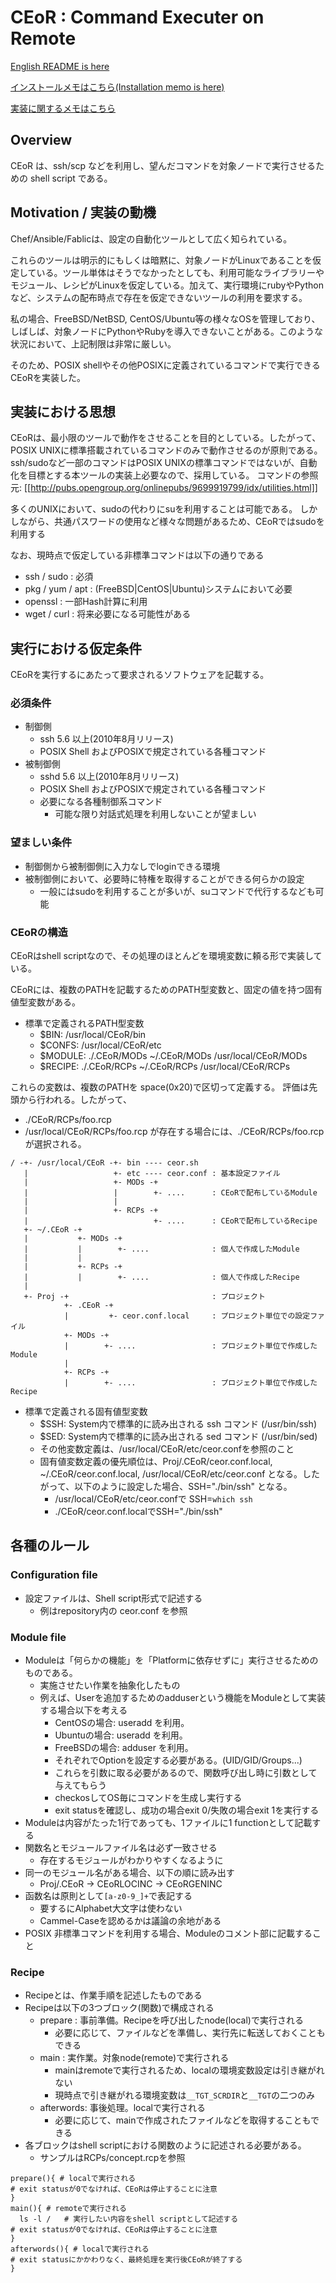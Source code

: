 # CEoR : Command Executer on Remote 

[English README is here](https://github.com/sheo0147/CEoR/blob/master/README_en.md)

[インストールメモはこちら(Installation memo is here)](https://github.com/sheo0147/CEoR/blob/master/Doc/INSTALL.md)

[実装に関するメモはこちら](https://github.com/sheo0147/CEoR/blob/master/Doc/README.md)

## Overview 

CEoR は、ssh/scp などを利用し、望んだコマンドを対象ノードで実行させるための shell script である。

## Motivation / 実装の動機 

Chef/Ansible/Fablicは、設定の自動化ツールとして広く知られている。

これらのツールは明示的にもしくは暗黙に、対象ノードがLinuxであることを仮定している。ツール単体はそうでなかったとしても、利用可能なライブラリーやモジュール、レシピがLinuxを仮定している。加えて、実行環境にrubyやPythonなど、システムの配布時点で存在を仮定できないツールの利用を要求する。

私の場合、FreeBSD/NetBSD, CentOS/Ubuntu等の様々なOSを管理しており、しばしば、対象ノードにPythonやRubyを導入できないことがある。このような状況において、上記制限は非常に厳しい。

そのため、POSIX shellやその他POSIXに定義されているコマンドで実行できるCEoRを実装した。

## 実装における思想 

CEoRは、最小限のツールで動作をさせることを目的としている。したがって、POSIX UNIXに標準搭載されているコマンドのみで動作させるのが原則である。ssh/sudoなど一部のコマンドはPOSIX UNIXの標準コマンドではないが、自動化を目標とする本ツールの実装上必要なので、採用している。
コマンドの参照元: [[http://pubs.opengroup.org/onlinepubs/9699919799/idx/utilities.html]]

  多くのUNIXにおいて、sudoの代わりにsuを利用することは可能である。
  しかしながら、共通パスワードの使用など様々な問題があるため、CEoRではsudoを利用する

なお、現時点で仮定している非標準コマンドは以下の通りである
* ssh / sudo : 必須
* pkg / yum / apt : (FreeBSD|CentOS|Ubuntu)システムにおいて必要
* openssl : 一部Hash計算に利用
* wget / curl : 将来必要になる可能性がある

## 実行における仮定条件 

CEoRを実行するにあたって要求されるソフトウェアを記載する。

### 必須条件 

* 制御側
  * ssh 5.6 以上(2010年8月リリース)
  * POSIX Shell およびPOSIXで規定されている各種コマンド
* 被制御側
  * sshd 5.6 以上(2010年8月リリース)
  * POSIX Shell およびPOSIXで規定されている各種コマンド
  * 必要になる各種制御系コマンド
    * 可能な限り対話式処理を利用しないことが望ましい

### 望ましい条件 

* 制御側から被制御側に入力なしでloginできる環境
* 被制御側において、必要時に特権を取得することができる何らかの設定
  * 一般にはsudoを利用することが多いが、suコマンドで代行するなども可能

### CEoRの構造 

CEoRはshell scriptなので、その処理のほとんどを環境変数に頼る形で実装している。

CEoRには、複数のPATHを記載するためのPATH型変数と、固定の値を持つ固有値型変数がある。

* 標準で定義されるPATH型変数
  * $BIN:    /usr/local/CEoR/bin
  * $CONFS:  /usr/local/CEoR/etc
  * $MODULE: ./.CEoR/MODs ~/.CEoR/MODs /usr/local/CEoR/MODs
  * $RECIPE: ./.CEoR/RCPs ~/.CEoR/RCPs /usr/local/CEoR/RCPs

これらの変数は、複数のPATHを space(0x20)で区切って定義する。
評価は先頭から行われる。したがって、
  * ./CEoR/RCPs/foo.rcp
  * /usr/local/CEoR/RCPs/foo.rcp
が存在する場合には、./CEoR/RCPs/foo.rcpが選択される。

```
/ -+- /usr/local/CEoR -+- bin ---- ceor.sh
   |                   +- etc ---- ceor.conf : 基本設定ファイル
   |                   +- MODs -+
   |                   |        +- ....      : CEoRで配布しているModule
   |                   |
   |                   +- RCPs -+
   |                            +- ....      : CEoRで配布しているRecipe
   +- ~/.CEoR -+
   |           +- MODs -+
   |           |        +- ....              : 個人で作成したModule
   |           |
   |           +- RCPs -+
   |           |        +- ....              : 個人で作成したRecipe
   |
   +- Proj -+                                : プロジェクト
            +- .CEoR -+
            |         +- ceor.conf.local     : プロジェクト単位での設定ファイル
            +- MODs -+
            |        +- ....                 : プロジェクト単位で作成したModule
            |
            +- RCPs -+
            |        +- ....                 : プロジェクト単位で作成したRecipe
```

* 標準で定義される固有値型変数
  * $SSH:    System内で標準的に読み出される ssh コマンド (/usr/bin/ssh)
  * $SED:    System内で標準的に読み出される sed コマンド (/usr/bin/sed)
  * その他変数定義は、/usr/local/CEoR/etc/ceor.confを参照のこと
  * 固有値変数定義の優先順位は、Proj/.CEoR/ceor.conf.local, ~/.CEoR/ceor.conf.local, /usr/local/CEoR/etc/ceor.conf となる。したがって、以下のように設定した場合、SSH="./bin/ssh" となる。
    * /usr/local/CEoR/etc/ceor.confで SSH=`which ssh`
    * ./CEoR/ceor.conf.localでSSH="./bin/ssh"
  
## 各種のルール 

### Configuration file 

* 設定ファイルは、Shell script形式で記述する
  * 例はrepository内の ceor.conf を参照

### Module file 

* Moduleは「何らかの機能」を「Platformに依存せずに」実行させるためのものである。
  * 実施させたい作業を抽象化したもの
  * 例えば、Userを追加するためのadduserという機能をModuleとして実装する場合以下を考える
    * CentOSの場合: useradd を利用。
    * Ubuntuの場合: useradd を利用。
    * FreeBSDの場合: adduser を利用。
    * それぞれでOptionを設定する必要がある。(UID/GID/Groups...)
    * これらを引数に取る必要があるので、関数呼び出し時に引数として与えてもらう
    * checkosしてOS毎にコマンドを生成し実行する
    * exit statusを確認し、成功の場合exit 0/失敗の場合exit 1を実行する
* Moduleは内容がたった1行であっても、1ファイルに1 functionとして記載する
* 関数名とモジュールファイル名は必ず一致させる
  * 存在するモジュールがわかりやすくなるように
* 同一のモジュール名がある場合、以下の順に読み出す
  * Proj/.CEoR -> CEoRLOCINC -> CEoRGENINC
* 函数名は原則として`[a-z0-9_]+`で表記する
  * 要するにAlphabet大文字は使わない
  * Cammel-Caseを認めるかは議論の余地がある
* POSIX 非標準コマンドを利用する場合、Moduleのコメント部に記載すること

### Recipe 

* Recipeとは、作業手順を記述したものである
* Recipeは以下の3つブロック(関数)で構成される
  * prepare : 事前準備。Recipeを呼び出したnode(local)で実行される
    * 必要に応じて、ファイルなどを準備し、実行先に転送しておくこともできる
  * main : 実作業。対象node(remote)で実行される
    * mainはremoteで実行されるため、localの環境変数設定は引き継がれない
    * 現時点で引き継がれる環境変数は`__TGT_SCRDIR`と`__TGT`の二つのみ
  * afterwords: 事後処理。localで実行される
    * 必要に応じて、mainで作成されたファイルなどを取得することもできる
* 各ブロックはshell scriptにおける関数のように記述される必要がある。
  * サンプルはRCPs/concept.rcpを参照

```
prepare(){ # localで実行される
# exit statusが0でなければ、CEoRは停止することに注意
}
main(){ # remoteで実行される
  ls -l /	# 実行したい内容をshell scriptとして記述する
# exit statusが0でなければ、CEoRは停止することに注意
}
afterwords(){ # localで実行される
# exit statusにかかわりなく、最終処理を実行後CEoRが終了する
}
```

